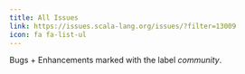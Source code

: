 ```yaml
---
title: All Issues
link: https://issues.scala-lang.org/issues/?filter=13009
icon: fa fa-list-ul
---
```

Bugs + Enhancements marked with the label *community*.